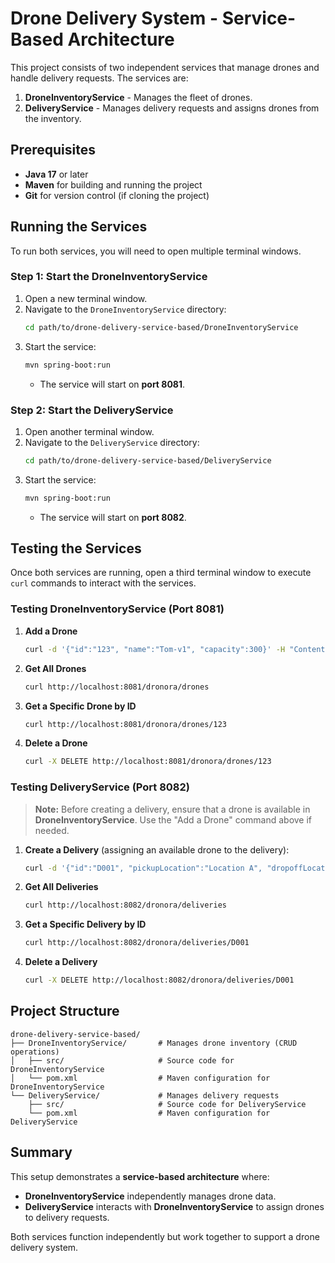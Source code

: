 # Drone Delivery System - Service-Based Architecture

This project consists of two independent services that manage drones and handle delivery requests. The services are:
1. **DroneInventoryService** - Manages the fleet of drones.
2. **DeliveryService** - Manages delivery requests and assigns drones from the inventory.

## Prerequisites

- **Java 17** or later
- **Maven** for building and running the project
- **Git** for version control (if cloning the project)

## Running the Services

To run both services, you will need to open multiple terminal windows.

### Step 1: Start the DroneInventoryService

1. Open a new terminal window.
2. Navigate to the `DroneInventoryService` directory:
   ```bash
   cd path/to/drone-delivery-service-based/DroneInventoryService
   ```
3. Start the service:
   ```bash
   mvn spring-boot:run
   ```
   - The service will start on **port 8081**.

### Step 2: Start the DeliveryService

1. Open another terminal window.
2. Navigate to the `DeliveryService` directory:
   ```bash
   cd path/to/drone-delivery-service-based/DeliveryService
   ```
3. Start the service:
   ```bash
   mvn spring-boot:run
   ```
   - The service will start on **port 8082**.

## Testing the Services

Once both services are running, open a third terminal window to execute `curl` commands to interact with the services.

### Testing DroneInventoryService (Port 8081)

1. **Add a Drone**
   ```bash
   curl -d '{"id":"123", "name":"Tom-v1", "capacity":300}' -H "Content-Type: application/json" -X POST http://localhost:8081/dronora/drones
   ```

2. **Get All Drones**
   ```bash
   curl http://localhost:8081/dronora/drones
   ```

3. **Get a Specific Drone by ID**
   ```bash
   curl http://localhost:8081/dronora/drones/123
   ```

4. **Delete a Drone**
   ```bash
   curl -X DELETE http://localhost:8081/dronora/drones/123
   ```

### Testing DeliveryService (Port 8082)

> **Note:** Before creating a delivery, ensure that a drone is available in **DroneInventoryService**. Use the "Add a Drone" command above if needed.

1. **Create a Delivery** (assigning an available drone to the delivery):
   ```bash
   curl -d '{"id":"D001", "pickupLocation":"Location A", "dropoffLocation":"Location B", "droneId":"123"}' -H "Content-Type: application/json" -X POST http://localhost:8082/dronora/deliveries
   ```

2. **Get All Deliveries**
   ```bash
   curl http://localhost:8082/dronora/deliveries
   ```

3. **Get a Specific Delivery by ID**
   ```bash
   curl http://localhost:8082/dronora/deliveries/D001
   ```

4. **Delete a Delivery**
   ```bash
   curl -X DELETE http://localhost:8082/dronora/deliveries/D001
   ```

## Project Structure

```
drone-delivery-service-based/
├── DroneInventoryService/       # Manages drone inventory (CRUD operations)
│   ├── src/                     # Source code for DroneInventoryService
│   └── pom.xml                  # Maven configuration for DroneInventoryService
└── DeliveryService/             # Manages delivery requests
    ├── src/                     # Source code for DeliveryService
    └── pom.xml                  # Maven configuration for DeliveryService
```

## Summary

This setup demonstrates a **service-based architecture** where:
- **DroneInventoryService** independently manages drone data.
- **DeliveryService** interacts with **DroneInventoryService** to assign drones to delivery requests.

Both services function independently but work together to support a drone delivery system.
